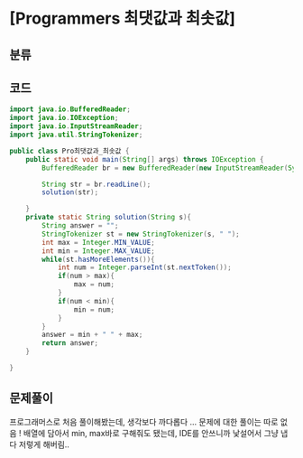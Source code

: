 # [Programmers 최댓값과 최솟값]

## 분류
> 

## 코드
```java
import java.io.BufferedReader;
import java.io.IOException;
import java.io.InputStreamReader;
import java.util.StringTokenizer;

public class Pro최댓값과_최솟값 {
    public static void main(String[] args) throws IOException {
        BufferedReader br = new BufferedReader(new InputStreamReader(System.in));

        String str = br.readLine();
        solution(str);

    }
    private static String solution(String s){
        String answer = "";
        StringTokenizer st = new StringTokenizer(s, " ");
        int max = Integer.MIN_VALUE;
        int min = Integer.MAX_VALUE;
        while(st.hasMoreElements()){
            int num = Integer.parseInt(st.nextToken());
            if(num > max){
                max = num;
            }
            if(num < min){
                min = num;
            }
        }
        answer = min + " " + max;
        return answer;
    }

}


```

## 문제풀이

프로그래머스로 처음 풀이해봤는데, 생각보다 까다롭다 ... 
문제에 대한 풀이는 따로 없음 !
배열에 담아서 min, max바로 구해줘도 됐는데, IDE를 안쓰니까 낯설어서 그냥 냅다 저렇게 해버림..
